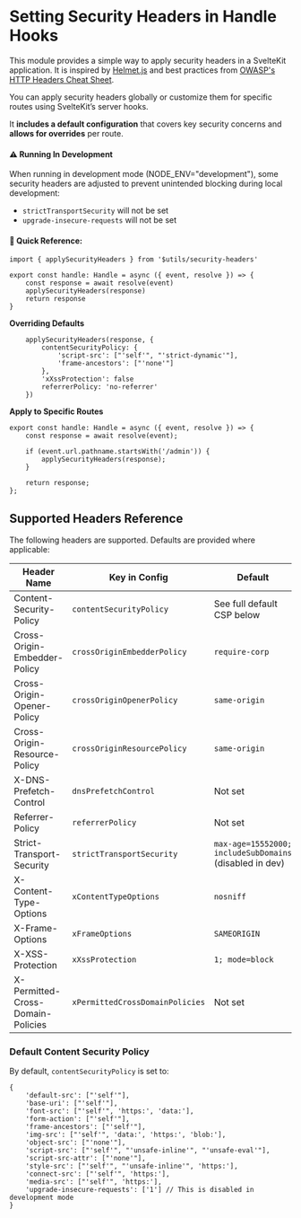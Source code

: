# Setting Security Headers in Handle Hooks

This module provides a simple way to apply security headers in a SvelteKit application. It is inspired by [Helmet.js](https://helmetjs.github.io/) and best practices from [OWASP's HTTP Headers Cheat Sheet](https://cheatsheetseries.owasp.org/cheatsheets/HTTP_Headers_Cheat_Sheet.html). 

You can apply security headers globally or customize them for specific routes using SvelteKit’s server hooks.

It **includes a default configuration** that covers key security concerns and **allows for overrides** per route.

#### **⚠️ Running In Development**

When running in development mode (NODE_ENV="development"), some security headers are adjusted to prevent unintended blocking during local development:

- `strictTransportSecurity` will not be set
- `upgrade-insecure-requests` will not be set

#### **🚀 Quick Reference:**

```
import { applySecurityHeaders } from '$utils/security-headers'

export const handle: Handle = async ({ event, resolve }) => {
	const response = await resolve(event)
	applySecurityHeaders(response)
	return response
}
```

**Overriding Defaults**

```
	applySecurityHeaders(response, {
		contentSecurityPolicy: {
			'script-src': ["'self'", "'strict-dynamic'"],
			'frame-ancestors': ["'none'"]
		},
		'xXssProtection': false
		referrerPolicy: 'no-referrer'
	})
```

**Apply to Specific Routes**

```
export const handle: Handle = async ({ event, resolve }) => {
	const response = await resolve(event);

	if (event.url.pathname.startsWith('/admin')) {
		applySecurityHeaders(response);
	}

	return response;
};
```

## Supported Headers Reference

The following headers are supported. Defaults are provided where applicable:

| Header Name | Key in Config | Default |
|-------------|------------------------|---------|
| Content-Security-Policy | `contentSecurityPolicy` | See full default CSP below |
| Cross-Origin-Embedder-Policy | `crossOriginEmbedderPolicy` | `require-corp` |
| Cross-Origin-Opener-Policy | `crossOriginOpenerPolicy` | `same-origin` |
| Cross-Origin-Resource-Policy | `crossOriginResourcePolicy` | `same-origin` |
| X-DNS-Prefetch-Control | `dnsPrefetchControl` | Not set |
| Referrer-Policy | `referrerPolicy` | Not set |
| Strict-Transport-Security | `strictTransportSecurity` | `max-age=15552000; includeSubDomains` (disabled in dev) |
| X-Content-Type-Options | `xContentTypeOptions` | `nosniff` |
| X-Frame-Options | `xFrameOptions` | `SAMEORIGIN` |
| X-XSS-Protection | `xXssProtection` | `1; mode=block` |
| X-Permitted-Cross-Domain-Policies | `xPermittedCrossDomainPolicies` | Not set |

### Default Content Security Policy
By default, `contentSecurityPolicy` is set to:

```
{
	'default-src': ["'self'"],
	'base-uri': ["'self'"],
	'font-src': ["'self'", 'https:', 'data:'],
	'form-action': ["'self'"],
	'frame-ancestors': ["'self'"],
	'img-src': ["'self'", 'data:', 'https:', 'blob:'],
	'object-src': ["'none'"],
	'script-src': ["'self'", "'unsafe-inline'", "'unsafe-eval'"],
	'script-src-attr': ["'none'"],
	'style-src': ["'self'", "'unsafe-inline'", 'https:'],
	'connect-src': ["'self'", 'https:'],
	'media-src': ["'self'", 'https:'],
	'upgrade-insecure-requests': ['1'] // This is disabled in development mode
}
```
